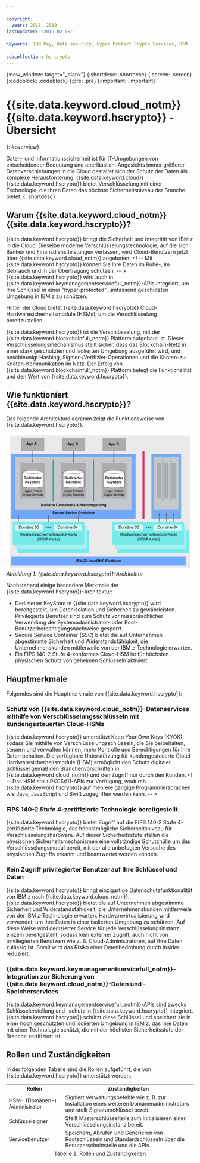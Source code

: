 ```yaml
---

copyright:
  years: 2018, 2019
lastupdated: "2019-02-05"

Keywords: IBM Key, data security, Hyper Protect Crypto Services, HSM

subcollection: hs-crypto
---
```


{:new_window: target="_blank"}
{:shortdesc: .shortdesc}
{:screen: .screen}
{:codeblock: .codeblock}
{:pre: .pre}
{:important: .important}

# {{site.data.keyword.cloud_notm}} {{site.data.keyword.hscrypto}} - Übersicht
{: #overview}

<!-- {{site.data.keyword.cloud}} {{site.data.keyword.hscrypto}} is in the BETA phase and is for tryout and test purpose only. To prevent data loss, use only test data in the current service. This restriction also applies to using {{site.data.keyword.hscrypto}} with other  {{site.data.keyword.cloud_notm}} services.
{:important} -->

Daten- und Informationssicherheit ist für IT-Umgebungen von entscheidender Bedeutung und unerlässlich. Angesichts immer größerer Datenverschiebungen in die Cloud gestaltet sich der Schutz der Daten als komplexe Herausforderung. {{site.data.keyword.cloud}} {{site.data.keyword.hscrypto}} bietet Verschlüsselung mit einer Technologie, die Ihren Daten das höchste Sicherheitsniveau der Branche bietet.
{: shortdesc}

## Warum {{site.data.keyword.cloud_notm}} {{site.data.keyword.hscrypto}}?

{{site.data.keyword.hscrypto}} bringt die Sicherheit und Integrität von IBM z in die Cloud. Dieselbe moderne Verschlüsselungstechnologie, auf die sich Banken und Finanzdienstleistungen verlassen, wird Cloud-Benutzern jetzt über {{site.data.keyword.cloud_notm}} angeboten.  <! -- Mit  {{site.data.keyword.hscrypto}} können Sie Ihre Daten im Ruhe-, im Gebrauch und in der Übertragung schützen. -- >  {{site.data.keyword.hscrypto}} wird auch in {{site.data.keyword.keymanagementservicefull_notm}}-APIs integriert, um Ihre Schlüssel in einer "hyper-protected", umfassend geschützten Umgebung in IBM z zu schützen.

Hinter der Cloud bietet {{site.data.keyword.hscrypto}} Cloud-Hardwaresicherheitsmodule (HSMs), um die Verschlüsselung bereitzustellen.<!-- via PKCS#11 application programming interfaces (APIs). You can access {{site.data.keyword.hscrypto}} with several popular programming languages such as Java, JavaScript, and Swift. -->

{{site.data.keyword.hscrypto}} ist die Verschlüsselung, mit der {{site.data.keyword.blockchainfull_notm}} Platform aufgebaut ist. Dieser Verschlüsselungsmechanismus stellt sicher, dass das Blockchain-Netz in einer stark geschützten und isolierten Umgebung ausgeführt wird, und beschleunigt Hashing, Signier-/Verifizier-Operationen und die Knoten-zu-Knoten-Kommunikation im Netz. Der Erfolg von {{site.data.keyword.blockchainfull_notm}} Platform belegt die Funktionalität und den Wert von {{site.data.keyword.hscrypto}}.

## Wie funktioniert {{site.data.keyword.hscrypto}}?

Das folgende Architekturdiagramm zeigt die Funktionsweise von {{site.data.keyword.hscrypto}}.

![{{site.data.keyword.hscrypto}}-Architektur](image/architecture.png "{{site.data.keyword.hscrypto}}-Architektur")
*Abbildung 1. {{site.data.keyword.hscrypto}}-Architektur*  

Nachstehend einige besondere Merkmale der {{site.data.keyword.hscrypto}}-Architektur:

<!-- * Applications connect to {{site.data.keyword.hscrypto}} through PKCS#11 APIs. -->

- Dedizierter KeyStore in {{site.data.keyword.hscrypto}} wird bereitgestellt, um Datenisolation und Sicherheit zu gewährleisten. Privilegierte Benutzer sind zum Schutz vor missbräuchlicher Verwendung der Systemadministrator- oder Root-Benutzerberechtigungsnachweise gesperrt.  
- Secure Service Container (SSC) bietet die auf Unternehmen abgestimmte Sicherheit und Widerstandsfähigkeit, die Unternehmenskunden mittlerweile von der IBM z-Technologie erwarten.  
- Ein FIPS 140-2 Stufe 4-konformes Cloud-HSM ist für höchsten physischen Schutz von geheimen Schlüsseln aktiviert.  

## Hauptmerkmale  

Folgendes sind die Hauptmerkmale von {{site.data.keyword.hscrypto}}:

### Schutz von {{site.data.keyword.cloud_notm}}-Datenservices mithilfe von Verschlüsselungsschlüsseln mit kundengesteuerten Cloud-HSMs

{{site.data.keyword.hscrypto}} unterstützt Keep Your Own Keys (KYOK), sodass Sie mithilfe von Verschlüsselungsschlüsseln, die Sie beibehalten, steuern und verwalten können, mehr Kontrolle und Berechtigungen für Ihre Daten behalten. Die verfügbare Unterstützung für kundengesteuerte Cloud-Hardwaresicherheitsmodule (HSM) ermöglicht den Schutz digitaler Schlüssel gemäß den Branchenvorschriften in {{site.data.keyword.cloud_notm}} und den Zugriff nur durch den Kunden.  <! -- Das HSM stellt PKCS#11-APIs zur Verfügung, wodurch  {{site.data.keyword.hscrypto}}  auf mehrere gängige Programmiersprachen wie Java, JavaScript und Swift zugegriffen werden kann. -- > 

### FIPS 140-2 Stufe 4-zertifizierte Technologie bereitgestellt

{{site.data.keyword.hscrypto}} bietet Zugriff auf die FIPS 140-2 Stufe 4-zertifizierte Technologie, das höchstmögliche Sicherheitsniveau für Verschlüsselungshardware. <!-- Industries, such as financial sector services, require this level of security to protect their data.--> Auf dieser Sicherheitsstufe stellen die physischen Sicherheitsmechanismen eine vollständige Schutzhülle um das Verschlüsselungsmodul bereit, mit der alle unbefugten Versuche des physischen Zugriffs erkannt und beantwortet werden können.

### Kein Zugriff privilegierter Benutzer auf Ihre Schlüssel und Daten

{{site.data.keyword.hscrypto}} bringt einzigartige Datenschutzfunktionalität von IBM z nach {{site.data.keyword.cloud_notm}}. {{site.data.keyword.hscrypto}} bietet die auf Unternehmen abgestimmte Sicherheit und Widerstandsfähigkeit, die Unternehmenskunden mittlerweile von der IBM z-Technologie erwarten. Hardwarevirtualisierung wird verwendet, um Ihre Daten in einer isolierten Umgebung zu schützen. Auf diese Weise wird dedizierter Service für jede Verschlüsselungsinstanz einzeln bereitgestellt, sodass kein externer Zugriff, auch nicht von privilegierten Benutzern wie z. B. Cloud-Administratoren, auf Ihre Daten zulässig ist. Somit wird das Risiko einer Datenbedrohung durch Insider reduziert.

### {{site.data.keyword.keymanagementservicefull_notm}}-Integration zur Sicherung von {{site.data.keyword.cloud_notm}}-Daten und -Speicherservices

{{site.data.keyword.keymanagementservicefull_notm}}-APIs sind zwecks Schlüsselerstellung und -schutz in {{site.data.keyword.hscrypto}} integriert. {{site.data.keyword.hscrypto}} schützt diese Schlüssel und speichert sie in einer hoch geschützten und isolierten Umgebung in IBM z, das Ihre Daten mit einer Technologie schützt, die mit der höchsten Sicherheitsstufe der Branche zertifiziert ist.

<!-- {{site.data.keyword.hscrypto}} also leverages the **IBM Advanced Crypto Service Provider (ACSP)** solution that enables remote access to the IBM’s cryptographic coprocessors. ACSP allows for utilization of strong hardware-based cryptography as a service in distributed environments where data security cannot be guaranteed. {{site.data.keyword.hscrypto}} utilizes ACSP as a *network hardware security module (NetHSM)* that provides access to HSM via PKCS#11 standard APIs.-->

<!-- With {{site.data.keyword.hscrypto}}, your **SSL keys are offloaded** to a {{site.data.keyword.hscrypto}} to ensure security and protection of those sensitive keys.  Besides, the certificate lifecycle management gets common approach to manage certificates and offers the visibility to certificate expiration.-->

## Rollen und Zuständigkeiten

In der folgenden Tabelle sind die Rollen aufgeführt, die von {{site.data.keyword.hscrypto}} unterstützt werden.

<table>
  <tr>
    <th>Rollen</th>
    <th>Zuständigkeiten</th>
  </tr>
  <tr>
    <td>HSM- (Domänen-) Administrator</td>
    <td>
      Signiert Verwaltungsbefehle wie z. B. zur Installation eines weiteren Domänenadministrators und stellt Signaturschlüssel bereit.
    </td>
  </tr>
  <tr>
    <td>Schlüsseleigner</td>
    <td>Stellt Masterschlüsselteile zum Initialisieren einer Verschlüsselungsinstanz bereit.</td>
  </tr>
  <tr>
    <td>Servicebenutzer</td>
    <td>Speichern, Abrufen und Generieren von Rootschlüsseln und Standardschlüsseln über die Benutzerschnittstelle und die APIs.</td>
  </tr>
  <caption style="caption-side:bottom;">Tabelle 1. Rollen und Zuständigkeiten</caption>
</table>
